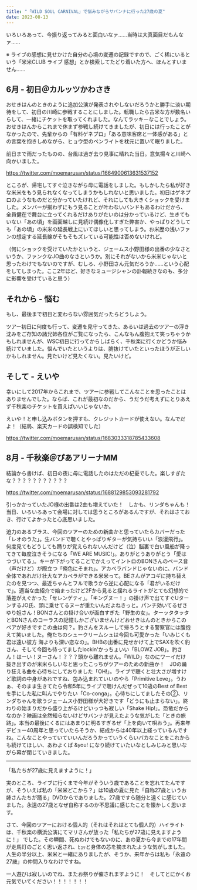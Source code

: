 ```yaml
---
title: "「WILD SOUL CARNIVAL」で悩みながらサバンナに行った27歳の夏"
date: 2023-08-13
---
```


いろいろあって、今振り返ってみると面白いなァ……当時は大真面目だもんなァ……  

※ ライブの感想に見せかけた自分の心境の変遷の記録ですので、ごく稀にいるという「米米CLUB ライブ 感想」とか検索してたどり着いた方へ、ほんとすいません……

## 6月 - 初日＠カルッツかわさき

おせきはんのときのように追加公演が発表されやしないだろうかと勝手に淡い期待をして、初日の川崎に参戦することにしました。転職したら古米な方が数名いらして、一緒にチケットを取ってくれました。なんてラッキーなことでしょう。おせきはんからこれまで休まず参戦し続けてきましたが、初日には行ったことがなかったので、先輩からの「有料ゲネプロ」「ある意味客席と一体感がある」との言葉を抱きしめながら、ヒョウ型のペンライトを枕元に置いて眠りました。  

前日まで雨だったものの、台風は過ぎ去り見事に晴れた当日。意気揚々と川崎へ向かいました。  

https://twitter.com/moemarusan/status/1664900613631537152

ところが、帰宅してすぐ泣きながら母に電話をしました。もしかしたら私が好きな米米をもう見られなくなってしまうかもしれないと思いました。初日はゲネプロのようなものだと分かっていたけれど、それにしても大きくショックを受けました。メンバーが揃わずにもう見ることが叶わないバンドもあるわけだから、全員健在で舞台に立ってくれるだけありがたいのは分かっているけど、生きてもいない「あの頃」を画面越しに見続け偶像化しすぎた弊害か、やっぱりどうしても「あの頃」の米米の延長戦上にいてほしいと思ってしまう。お米歴の浅いファンの想定する延長線がそもそもズレている可能性は否めないけれど。  

（何にショックを受けていたかというと、ジェームス小野田様の出番の少なさというか、ファンクなJO曲のなさというか。別にそれがないから米米じゃないと思ったわけでもないのですが、むしろ、小野田さん元気だろうか……という心配をしてしまった。ここ2年ほど、好きなミュージシャンの訃報続きなのも、多分に影響を受けていると思う） 

## それから - 悩む

もし、最後まで初日と変わらない雰囲気だったらどうしよう。　 

ツアー初日に何度も行って、変遷を見守ってきた、あるいは過去のツアーの浮き沈みをご存知の諸兄姉各位がご覧になったら、こんなもん腹抱えて笑っちゃうかもしれませんが、WSC初日に行ってからしばらく、千秋楽に行くかどうか悩み続けていました。悩んでいたというよりは、腑抜けていたといったほうが正しいかもしれません。見たいけど見たくない。見たいけど。  

## そして - えいや

幸いにして2017年からこれまで、ツアーに参戦してこんなことを思ったことはありませんでした。ならば、これが最初なのだから、うだうだ考えずにとりあえず千秋楽のチケットを買えばいいじゃないか。  

えいや！と申し込みボタンを押すも、クレジットカードが使えない。なんでだよ！（結局、楽天カードの誤検知でした）  

https://twitter.com/moemarusan/status/1683033318785433608

## 8月 - 千秋楽＠ぴあアリーナMM

結論から書けば、初日の夜に母に電話したのはただの杞憂でした。楽しすぎたな？？？？？？？？？？？ 

https://twitter.com/moemarusan/status/1688129853093281792

引っかかっていたJO様の出番は2曲も増えていた！　しかも、リンダちゃんも！  
当日、いろいろあって会場に対しては思うところがあるんですが、それはさておき、行けてよかったと心底思いました。  

迫力のあるブラス、今回のツアーのための新曲かと思っていたらカバーだった「レオのうた」。生バンドで聴くとやっぱりギターが気持ちいい「浪漫飛行」。何度見てもどうしても踊りが覚えられないんだけど（泣）脳裏で白い風船が降ってきて毎度泣きそうになる「WE ARE MUSIC!」。ありがとうありがとう「愛はつづいてる」。キーが下がってることでかえってイントロのBONさんのベース音（声だけど）が際立つ「俺色にそまれ」。アカペラバンドじゃないのに、バンド全体であれだけ壮大なアカペラができる米米って。BEさんがアコギに持ち替えたのを見つつ、最近ちゃんとフルで歌うから逆に心配になる「君がいるだけで」。適当な曲紹介で始まったけど2Fから見ると揺れるライトがとても幻想的で落差がえぐかった「セレンゲティ」。「キングヌー！」の掛け声で出てすぐUターンするJO氏、頭に乗せてるヌーが重たいんだよねきっと。パンチ効いてるぜさゆり姐さん！BONさんとの掛け合いが面白すぎた「野生の女」。ターッタタッタとBONさんのコーラスの記憶しかございませんけどおせきはんのときからこのペアが好きですこの曲は何？。豹さんをスルーして帰ろうとする警察官には腹抱えて笑いました。俺たちのシュークリームシュは今回も可愛かった「いみじくも君は遠い彼方 海よりも深い恋なの」。BHBの出番に見せかけて上でSAXを吹く豹さん、そして今回も待ってましたlockin'かっちょいい「BLOWZ JOB」。豹さん！はーい！ヌーさん！？？？頭から離れません。「WILD」なのにワーイだけ抜き出すのが米米らしいなと思ったこっちがツアーのための新曲か！　JOの踊り狂える曲を心待ちにしておりました「OH!」。ライブで聴くと壮大さが増すけど歌詞の中身があれですね、包み込まれていいのやら「Primitive Love」。うわぁ、そのまま生きてたら令和5年にライブで聴けんだぜって10歳のBest of Bestを手にした私に叫んでやりたい「Co-conga」。心待ちにしてましたその②、リンダちゃんを歌うジェームス小野田様が大好きです「どうにも止まらない」。終わりの始まりだから盛り上がるけどいっつも寂しい「Shake Hip!」。恐竜だからなのか？映画は全然知らないけどサバンナが見えたような気がした「ときの旅路」。本当の最後にくるにはあまりに明るすぎるぜ「上を向いて唄おう」。再来年デビュー40周年と思っていたらそうか、結成からは40年以上経っているんですね。こんなことやっていていいんだろうかっていうくらいバカなことをこれからも続けてほしい、あわよくば &you! になり続けていたいなとしみじみと思いながら幕が閉じていきました。  

---

「私たちが27歳に見えますように！」  

実のところ、ライブに行くまで今年がそういう歳であることを忘れてたんですが、そういえば私の「米米どこから？」は10歳の夏に見た「自称27歳というお姉さんたちが踊る」DVDからでありました。27歳ですら随分と遠くに感じていました。永遠の27歳となぜ自称するのか不思議に感じたことを懐かしく思います。  

さて、今回のツアーにおける個人的（それはそれはとても個人的）ハイライトは、千秋楽の横浜公演にてマリさんが放った「私たちが27歳に見えますように！」 でした。その瞬間、死ぬわけでもないのに、あの夏から今までの17年間が走馬灯のごとく思い返され、ﾋｭｯと身体の芯を摘まれたような気がしました。人生の半分以上、米米と一緒にありましたが、そうか、来年からは私も「永遠の27歳」の仲間入りなわけですね。  

一人遊びは寂しいのでね、またお祭りが催されますように！　そしてとにかくお元気でいてください！！！！！！！  